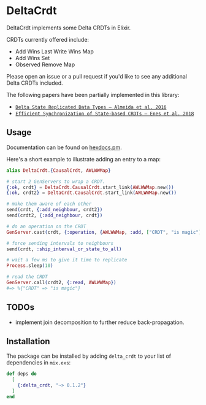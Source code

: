 # DeltaCrdt

DeltaCrdt implements some Delta CRDTs in Elixir.

CRDTs currently offered include:
- Add Wins Last Write Wins Map
- Add Wins Set
- Observed Remove Map

Please open an issue or a pull request if you'd like to see any additional Delta CRDTs included.

The following papers have been partially implemented in this library:
- [`Delta State Replicated Data Types – Almeida et al. 2016`](https://arxiv.org/pdf/1603.01529.pdf)
- [`Efficient Synchronization of State-based CRDTs – Enes et al. 2018`](https://arxiv.org/pdf/1803.02750.pdf)

## Usage

Documentation can be found on [hexdocs.pm](https://hexdocs.pm/delta_crdt).

Here's a short example to illustrate adding an entry to a map:

```elixir
alias DeltaCrdt.{CausalCrdt, AWLWWMap}

# start 2 GenServers to wrap a CRDT.
{:ok, crdt} = DeltaCrdt.CausalCrdt.start_link(AWLWWMap.new())
{:ok, crdt2} = DeltaCrdt.CausalCrdt.start_link(AWLWWMap.new())

# make them aware of each other
send(crdt, {:add_neighbour, crdt2})
send(crdt2, {:add_neighbour, crdt})

# do an operation on the CRDT
GenServer.cast(crdt, {:operation, {AWLWWMap, :add, ["CRDT", "is magic"]}})

# force sending intervals to neighbours
send(crdt, :ship_interval_or_state_to_all)

# wait a few ms to give it time to replicate
Process.sleep(10)

# read the CRDT
GenServer.call(crdt2, {:read, AWLWWMap})
#=> %{"CRDT" => "is magic"}
```

## TODOs

- implement join decomposition to further reduce back-propagation.

## Installation

The package can be installed by adding `delta_crdt` to your list of dependencies in `mix.exs`:

```elixir
def deps do
  [
    {:delta_crdt, "~> 0.1.2"}
  ]
end
```

